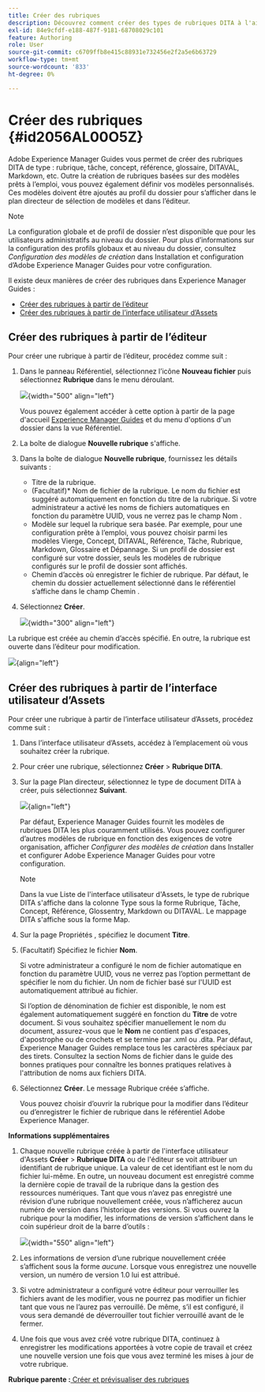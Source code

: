 ```yaml
---
title: Créer des rubriques
description: Découvrez comment créer des types de rubriques DITA à l'aide de modèles personnalisés dans Adobe Experience Manager Guides.
exl-id: 84e9cfdf-e188-487f-9181-68708029c101
feature: Authoring
role: User
source-git-commit: c6709ffb8e415c88931e732456e2f2a5e6b63729
workflow-type: tm+mt
source-wordcount: '833'
ht-degree: 0%

---
```


# Créer des rubriques {#id2056AL00O5Z}

Adobe Experience Manager Guides vous permet de créer des rubriques DITA de type : rubrique, tâche, concept, référence, glossaire, DITAVAL, Markdown, etc. Outre la création de rubriques basées sur des modèles prêts à l’emploi, vous pouvez également définir vos modèles personnalisés. Ces modèles doivent être ajoutés au profil du dossier pour s’afficher dans le plan directeur de sélection de modèles et dans l’éditeur.

>[!NOTE]
>
> La configuration globale et de profil de dossier n’est disponible que pour les utilisateurs administratifs au niveau du dossier. Pour plus d’informations sur la configuration des profils globaux et au niveau du dossier, consultez *Configuration des modèles de création* dans Installation et configuration d’Adobe Experience Manager Guides pour votre configuration.


Il existe deux manières de créer des rubriques dans Experience Manager Guides :

- [Créer des rubriques à partir de l’éditeur](#create-topics-from-the-editor)
- [Créer des rubriques à partir de l’interface utilisateur d’Assets](#create-topics-from-the-assets-ui)

## Créer des rubriques à partir de l’éditeur

Pour créer une rubrique à partir de l’éditeur, procédez comme suit :

1. Dans le panneau Référentiel, sélectionnez l’icône **Nouveau fichier** puis sélectionnez **Rubrique** dans le menu déroulant.

   ![](images/create-topic-option.png){width="500" align="left"}

   Vous pouvez également accéder à cette option à partir de la page d&#39;accueil [Experience Manager Guides](./intro-home-page.md) et du menu d&#39;options d&#39;un dossier dans la vue Référentiel.

2. La boîte de dialogue **Nouvelle rubrique** s&#39;affiche.

3. Dans la boîte de dialogue **Nouvelle rubrique**, fournissez les détails suivants :
   - Titre de la rubrique.
   - \(Facultatif\)* Nom de fichier de la rubrique. Le nom du fichier est suggéré automatiquement en fonction du titre de la rubrique. Si votre administrateur a activé les noms de fichiers automatiques en fonction du paramètre UUID, vous ne verrez pas le champ Nom .
   - Modèle sur lequel la rubrique sera basée. Par exemple, pour une configuration prête à l’emploi, vous pouvez choisir parmi les modèles Vierge, Concept, DITAVAL, Référence, Tâche, Rubrique, Markdown, Glossaire et Dépannage. Si un profil de dossier est configuré sur votre dossier, seuls les modèles de rubrique configurés sur le profil de dossier sont affichés.
   - Chemin d’accès où enregistrer le fichier de rubrique. Par défaut, le chemin du dossier actuellement sélectionné dans le référentiel s’affiche dans le champ Chemin .

4. Sélectionnez **Créer**.

   ![](images/create-topic-dialog-new.png){width="300" align="left"}

La rubrique est créée au chemin d’accès spécifié. En outre, la rubrique est ouverte dans l’éditeur pour modification.

![](images/new-topic-editor.png){align="left"}

## Créer des rubriques à partir de l’interface utilisateur d’Assets

Pour créer une rubrique à partir de l’interface utilisateur d’Assets, procédez comme suit :

1. Dans l’interface utilisateur d’Assets, accédez à l’emplacement où vous souhaitez créer la rubrique.

1. Pour créer une rubrique, sélectionnez **Créer** \> **Rubrique DITA**.

1. Sur la page Plan directeur, sélectionnez le type de document DITA à créer, puis sélectionnez **Suivant**.

   ![](images/create_dita_topic.png){align="left"}

   Par défaut, Experience Manager Guides fournit les modèles de rubriques DITA les plus couramment utilisés. Vous pouvez configurer d’autres modèles de rubrique en fonction des exigences de votre organisation, afficher *Configurer des modèles de création* dans Installer et configurer Adobe Experience Manager Guides pour votre configuration.

   >[!NOTE]
   >
   > Dans la vue Liste de l&#39;interface utilisateur d&#39;Assets, le type de rubrique DITA s&#39;affiche dans la colonne Type sous la forme Rubrique, Tâche, Concept, Référence, Glossentry, Markdown ou DITAVAL. Le mappage DITA s&#39;affiche sous la forme Map.

1. Sur la page Propriétés , spécifiez le document **Titre**.

1. \(Facultatif\) Spécifiez le fichier **Nom**.

   Si votre administrateur a configuré le nom de fichier automatique en fonction du paramètre UUID, vous ne verrez pas l’option permettant de spécifier le nom du fichier. Un nom de fichier basé sur l&#39;UUID est automatiquement attribué au fichier.

   Si l’option de dénomination de fichier est disponible, le nom est également automatiquement suggéré en fonction du **Titre** de votre document. Si vous souhaitez spécifier manuellement le nom du document, assurez-vous que le **Nom** ne contient pas d&#39;espaces, d&#39;apostrophe ou de crochets et se termine par .xml ou .dita. Par défaut, Experience Manager Guides remplace tous les caractères spéciaux par des tirets. Consultez la section Noms de fichier dans le guide des bonnes pratiques pour connaître les bonnes pratiques relatives à l&#39;attribution de noms aux fichiers DITA.

1. Sélectionnez **Créer**. Le message Rubrique créée s’affiche.

   Vous pouvez choisir d’ouvrir la rubrique pour la modifier dans l’éditeur ou d’enregistrer le fichier de rubrique dans le référentiel Adobe Experience Manager.

**Informations supplémentaires**

1. Chaque nouvelle rubrique créée à partir de l&#39;interface utilisateur d&#39;Assets **Créer** \> **Rubrique DITA** ou de l&#39;éditeur se voit attribuer un identifiant de rubrique unique. La valeur de cet identifiant est le nom du fichier lui-même. En outre, un nouveau document est enregistré comme la dernière copie de travail de la rubrique dans la gestion des ressources numériques. Tant que vous n’avez pas enregistré une révision d’une rubrique nouvellement créée, vous n’afficherez aucun numéro de version dans l’historique des versions. Si vous ouvrez la rubrique pour la modifier, les informations de version s’affichent dans le coin supérieur droit de la barre d’outils :

   ![](images/topic-version-none_cs.png){width="550" align="left"}

2. Les informations de version d’une rubrique nouvellement créée s’affichent sous la forme *aucune*. Lorsque vous enregistrez une nouvelle version, un numéro de version 1.0 lui est attribué.

3. Si votre administrateur a configuré votre éditeur pour verrouiller les fichiers avant de les modifier, vous ne pourrez pas modifier un fichier tant que vous ne l’aurez pas verrouillé. De même, s’il est configuré, il vous sera demandé de déverrouiller tout fichier verrouillé avant de le fermer.

4. Une fois que vous avez créé votre rubrique DITA, continuez à enregistrer les modifications apportées à votre copie de travail et créez une nouvelle version une fois que vous avez terminé les mises à jour de votre rubrique.

**Rubrique parente :**[ Créer et prévisualiser des rubriques](create-preview-topics.md)
